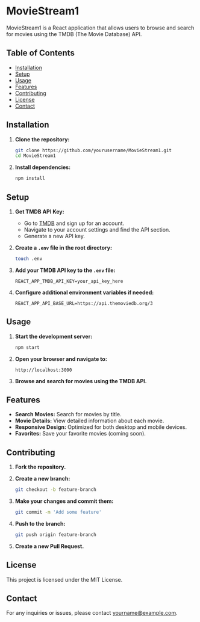 # MovieStream1

MovieStream1 is a React application that allows users to browse and search for movies using the TMDB (The Movie Database) API.

## Table of Contents
- [Installation](#installation)
- [Setup](#setup)
- [Usage](#usage)
- [Features](#features)
- [Contributing](#contributing)
- [License](#license)
- [Contact](#contact)

## Installation

1. **Clone the repository:**
    ```bash
    git clone https://github.com/yourusername/MovieStream1.git
    cd MovieStream1
    ```

2. **Install dependencies:**
    ```bash
    npm install
    ```

## Setup

1. **Get TMDB API Key:**
    - Go to [TMDB](https://www.themoviedb.org/) and sign up for an account.
    - Navigate to your account settings and find the API section.
    - Generate a new API key.

2. **Create a `.env` file in the root directory:**
    ```bash
    touch .env
    ```

3. **Add your TMDB API key to the `.env` file:**
    ```env
    REACT_APP_TMDB_API_KEY=your_api_key_here
    ```

4. **Configure additional environment variables if needed:**
    ```env
    REACT_APP_API_BASE_URL=https://api.themoviedb.org/3
    ```

## Usage

1. **Start the development server:**
    ```bash
    npm start
    ```

2. **Open your browser and navigate to:**
    ```
    http://localhost:3000
    ```

3. **Browse and search for movies using the TMDB API.**

## Features

- **Search Movies:** Search for movies by title.
- **Movie Details:** View detailed information about each movie.
- **Responsive Design:** Optimized for both desktop and mobile devices.
- **Favorites:** Save your favorite movies (coming soon).

## Contributing

1. **Fork the repository.**

2. **Create a new branch:**
    ```bash
    git checkout -b feature-branch
    ```

3. **Make your changes and commit them:**
    ```bash
    git commit -m 'Add some feature'
    ```

4. **Push to the branch:**
    ```bash
    git push origin feature-branch
    ```

5. **Create a new Pull Request.**

## License

This project is licensed under the MIT License.

## Contact

For any inquiries or issues, please contact [yourname@example.com](mailto:yourname@example.com).